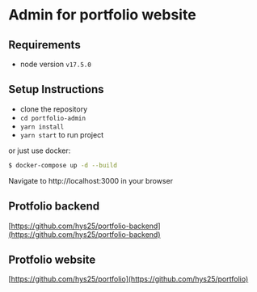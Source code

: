 # Admin for portfolio website
## Requirements
- node version `v17.5.0`

## Setup Instructions
- clone the repository
- `cd portfolio-admin`
-  `yarn install`
-  `yarn start` to run project

or just use docker:
```bash
$ docker-compose up -d --build
```
Navigate to http://localhost:3000 in your browser

## Protfolio backend
[https://github.com/hys25/portfolio-backend](https://github.com/hys25/portfolio-backend)

## Protfolio website
[https://github.com/hys25/portfolio](https://github.com/hys25/portfolio)
